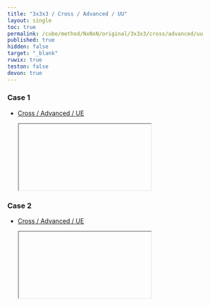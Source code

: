 ```yaml
---
title: "3x3x3 / Cross / Advanced / UU"
layout: single
toc: true
permalink: /cube/method/NxNxN/original/3x3x3/cross/advanced/uu
published: true
hidden: false
target: "_blank"
ruwix: true
teston: false
devon: true
---
```

<span
  id     = "cube"
  teston = "{{page.teston}}"
  devon  = "{{page.devon}}"
  colors = "F:cyan R:cyan D:cyan" >
</span>

<head>
  <base target = "{{page.target}}">
</head>



### Case 1

- [Cross / Advanced / UE](/cube/method/NxNxN/original/3x3x3/cross/advanced/ue)

  <iframe
    alg        = "R'"
    colored    = "U FD RD"
    setupmoves = "R F'"
  ></iframe>

### Case 2

- [Cross / Advanced / UE](/cube/method/NxNxN/original/3x3x3/cross/advanced/ue)

  <iframe
    alg        = "F U2"
    colored    = "U FD RD"
    setupmoves = "R F'"
  ></iframe>
